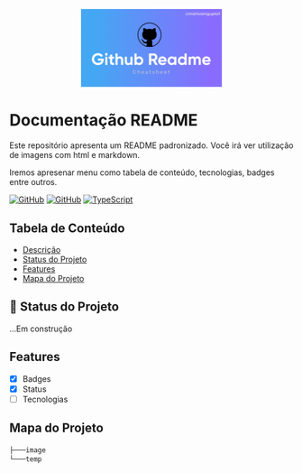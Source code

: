 <p width="100%" align="center">
    <img src="./image/logo.png" alt="logo" width="250px">
</p>

# Documentação README

<p id="descricao" align="justify">
Este repositório apresenta um README padronizado. Você irá ver utilização de imagens com html e markdown.

Iremos apresenar menu como tabela de conteúdo, tecnologias, badges entre outros.
</p>

[![GitHub](https://img.shields.io/badge/--181717?logo=github&logoColor=ffffff)](https://github.com/) [![GitHub](https://badgen.net/badge/icon/github?icon=github&label)](https://github.com) [![TypeScript](https://img.shields.io/badge/--3178C6?logo=typescript&logoColor=ffffff)](https://www.typescriptlang.org/)


## Tabela de Conteúdo

<ul>
    <li><a  href="#descricao">Descrição</a></li>
    <li><a href="#status">Status do Projeto</a></li>
    <li><a href="#features">Features</a></li>
    <li><a href="#mapa">Mapa do Projeto</a></li>
</ul>

## :rocket: Status do Projeto
<p id="status">
    ...Em construção
</P>

<p id="features"></p>

## Features
- [X] Badges
- [X] Status
- [ ] Tecnologias

<p id="mapa"></p>

## Mapa do Projeto
 
```.
├───image       
└───temp        
```

